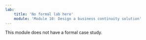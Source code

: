 ```yaml
---
lab:
    title: 'No formal lab here'
    module: 'Module 10: Design a business continuity solution'
---
```

This module does not have a formal case study. 
